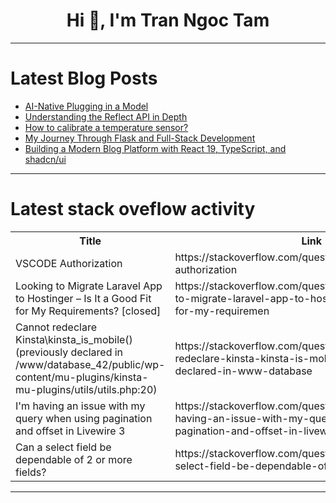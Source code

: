 <h1 align="center">Hi 👋, I'm Tran Ngoc Tam</h1>

---

# Latest Blog Posts 
<!-- BLOG-POST-LIST:START -->
- [AI-Native Plugging in a Model](https://dev.to/seaos_ai/ai-native-plugging-in-a-model-5163)
- [Understanding the Reflect API in Depth](https://dev.to/omriluz1/understanding-the-reflect-api-in-depth-30pg)
- [How to calibrate a temperature sensor?](https://dev.to/carolineee/how-to-calibrate-a-temperature-sensor-4l67)
- [My Journey Through Flask and Full-Stack Development](https://dev.to/bonifacesoftwaredev/my-journey-through-flask-and-full-stack-development-4ph1)
- [Building a Modern Blog Platform with React 19, TypeScript, and shadcn/ui](https://dev.to/blamsa0mine/building-a-modern-blog-platform-with-react-19-typescript-and-shadcnui-3ao3)
<!-- BLOG-POST-LIST:END -->

---

# Latest stack oveflow activity
<table>
  <tr><th>Title</th><th>Link</th></tr>
  <!-- STACKOVERFLOW:START --><tr><td>VSCODE Authorization</td><td>https://stackoverflow.com/questions/79685714/vscode-authorization</td></tr><tr><td>Looking to Migrate Laravel App to Hostinger – Is It a Good Fit for My Requirements? [closed]</td><td>https://stackoverflow.com/questions/79685641/looking-to-migrate-laravel-app-to-hostinger-is-it-a-good-fit-for-my-requiremen</td></tr><tr><td>Cannot redeclare Kinsta\kinsta_is_mobile&lpar;&rpar; &lpar;previously declared in /www/database_42/public/wp-content/mu-plugins/kinsta-mu-plugins/utils/utils.php:20&rpar;</td><td>https://stackoverflow.com/questions/79685515/cannot-redeclare-kinsta-kinsta-is-mobile-previously-declared-in-www-database</td></tr><tr><td>I&#39;m having an issue with my query when using pagination and offset in Livewire 3</td><td>https://stackoverflow.com/questions/79685443/im-having-an-issue-with-my-query-when-using-pagination-and-offset-in-livewire-3</td></tr><tr><td>Can a select field be dependable of 2 or more fields?</td><td>https://stackoverflow.com/questions/79685442/can-a-select-field-be-dependable-of-2-or-more-fields</td></tr><!-- STACKOVERFLOW:END -->
</table>

---


